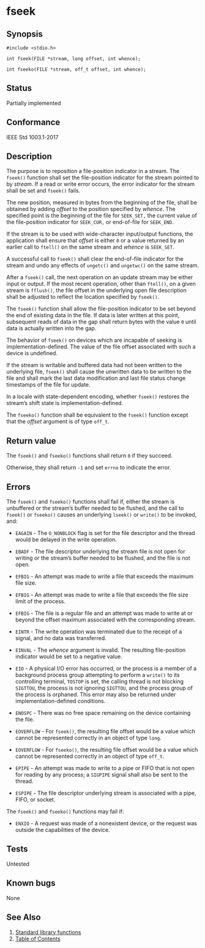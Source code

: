 # fseek

## Synopsis

`#include <stdio.h>`

`int fseek(FILE *stream, long offset, int whence);`

`int fseeko(FILE *stream, off_t offset, int whence);`

## Status

Partially implemented

## Conformance

IEEE Std 1003.1-2017

## Description

The purpose is to reposition a file-position indicator in a stream. The `fseek()` function shall set the file-position
indicator for the stream pointed to by _stream_. If a read or write error occurs, the error indicator for the stream
shall be set and `fseek()` fails.

The new position, measured in bytes from the beginning of the file, shall be obtained by adding _offset_ to the position
specified by _whence_. The specified point is the beginning of the file for `SEEK_SET,` the current value of the
file-position indicator for `SEEK_CUR,` or end-of-file for `SEEK_END`.

If the stream is to be used with wide-character input/output functions, the application shall ensure that _offset_ is
either `0` or a value returned by an earlier call to `ftell()` on the same stream and _whence_ is `SEEK_SET`.

A successful call to `fseek()` shall clear the end-of-file indicator for the stream and undo any effects of `ungetc()`
and `ungetwc()` on the same stream.

After a `fseek()` call, the next operation on an update stream may be either input or output. If the most recent
operation, other than `ftell()`, on a given stream is `fflush()`, the file offset in the underlying open file
description shall be adjusted to reflect the location specified by `fseek()`.

The `fseek()` function shall allow the file-position indicator to be set beyond the end of existing data in the file.
If data is later written at this point, subsequent reads of data in the gap shall return bytes with the value `0` until
data is actually written into the gap.

The behavior of `fseek()` on devices which are incapable of seeking is implementation-defined. The value of the file
offset associated with such a device is undefined.

If the stream is writable and buffered data had not been written to the underlying file, `fseek()` shall cause the
unwritten data to be written to the file and shall mark the last data modification and last file status change
timestamps of the file for update.

In a locale with state-dependent encoding, whether `fseek()` restores the stream’s shift state is
implementation-defined.

The `fseeko()` function shall be equivalent to the `fseek()` function except that the _offset_ argument is of type
`off_t`.

## Return value

The `fseek()` and `fseeko()` functions shall return `0` if they succeed.

Otherwise, they shall return `-1` and set `errno` to indicate the error.

## Errors

The `fseek()` and `fseeko()` functions shall fail if, either the stream is unbuffered or the stream’s buffer needed
to be flushed, and the call to `fseek()` or `fseeko()` causes an underlying `lseek()` or `write()` to be invoked, and:

* `EAGAIN` - The `O_NONBLOCK` flag is set for the file descriptor and the thread would be delayed in the write
 operation.

* `EBADF` - The file descriptor underlying the stream file is not open for writing or the stream’s buffer needed to be
 flushed, and the file is not open.

* `EFBIG` - An attempt was made to write a file that exceeds the maximum file size.

* `EFBIG` - An attempt was made to write a file that exceeds the file size limit of the process.

* `EFBIG` - The file is a regular file and an attempt was made to write at or beyond the offset maximum associated
 with the corresponding stream.

* `EINTR` - The write operation was terminated due to the receipt of a signal, and no data was transferred.

* `EINVAL` - The _whence_ argument is invalid. The resulting file-position indicator would be set to a negative value.

* `EIO` - A physical I/O error has occurred, or the process is a member of a background process group attempting to
 perform a `write()` to its controlling terminal, `TOSTOP` is set, the calling thread is not blocking `SIGTTOU`, the
 process is not ignoring `SIGTTOU`, and the process group of the process is orphaned. This error may also be returned
 under implementation-defined conditions.

* `ENOSPC` - There was no free space remaining on the device containing the file.

* `EOVERFLOW` - For `fseek()`, the resulting file offset would be a value which cannot be represented correctly in an
 object of type `long`.

* `EOVERFLOW` - For `fseeko()`, the resulting file offset would be a value which cannot be represented correctly in an
 object of type `off_t`.

* `EPIPE` - An attempt was made to write to a pipe or FIFO that is not open for reading by any process; a `SIGPIPE`
 signal shall also be sent to the thread.

* `ESPIPE` - The file descriptor underlying stream is associated with a pipe, FIFO, or socket.

The `fseek()` and `fseeko()` functions may fail if:

* `ENXIO` - A request was made of a nonexistent device, or the request was outside the capabilities of the device.

## Tests

Untested

## Known bugs

None

## See Also

1. [Standard library functions](../functions.md)
2. [Table of Contents](../../../README.md)

